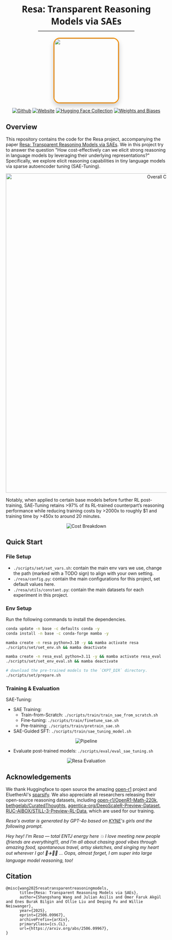 <div align="center">
  <h1 style="font-family: 'Segoe UI', Tahoma, Geneva, Verdana, sans-serif; margin-bottom: 10px;">
    Resa: Transparent Reasoning Models via SAEs
  </h1>

  <hr style="width: 60%; border: none; border-top: 2px solid #ccc; margin: 0 auto 20px auto;">

  <a href="https://github.com/shangshang-wang/Resa">    
    <img src="./assets/Avatar-Resa.png" style="
      width: 200px;
      border-radius: 20px;
      box-shadow: 0 8px 16px rgba(0, 0, 0, 0.2);
      border: 3px solid #f18f01;
      transition: transform 0.3s ease;
    " 
    onmouseover="this.style.transform='scale(1.05)'" 
    onmouseout="this.style.transform='scale(1)'">
  </a>
</div>

<div align="center">

[![Github](https://img.shields.io/badge/Resa-000000?style=for-the-badge&logo=github&logoColor=000&logoColor=white)](https://github.com/shangshang-wang/Resa)
[![Website](https://img.shields.io/badge/Notion-%23000000.svg?style=for-the-badge&logo=semanticweb&logoColor=white)](https://shangshangwang.notion.site/resa) 
[![Hugging Face Collection](https://img.shields.io/badge/Resa_Yi-fcd022?style=for-the-badge&logo=huggingface&logoColor=000&labelColor)](https://huggingface.co/Resa-Yi)
[![Weights and Biases](https://img.shields.io/badge/Resa-fcd022?style=for-the-badge&logo=weightsandbiases&logoColor=000&labelColor)](https://wandb.ai/upup-ashton-wang-usc/Resa)

</div>

## Overview

This repository contains the code for the Resa project, accompanying the paper [Resa: Transparent Reasoning Models via SAEs](https://arxiv.org/abs/2506.09967). 
We in this project try to answer the question "How cost-effectively can we elicit strong reasoning in language models by leveraging their underlying representations?"
Specifically, we explore elicit reasoning capabilities in tiny language models via sparse autoencoder tuning (SAE-Tuning).

<div style="text-align: center;">
  <img 
    src="assets/overall_comparison.png" 
    alt="Overall Comparison" 
    width="1000" 
    style="max-width: 100%; height: auto;"> 
    </div>

Notably, when applied to certain base models before further RL post-training, SAE‑Tuning retains >97% of its RL‑trained counterpart’s reasoning performance while reducing training costs by >2000x to roughly $1 and training time by >450x to around 20 minutes.

<div style="text-align: center;">
  <img 
    src="assets/cost.png" 
    alt="Cost Breakdown" 
    style="max-width: 50%; height: auto;">
    </div>


## Quick Start

### File Setup

* `./scripts/set/set_vars.sh`: contain the main env vars we use, change the path (marked with a TODO sign) to align with your own setting.
* `./resa/config.py`: contain the main configurations for this project, set default values here.
* `./resa/utils/constant.py`: contain the main datasets for each experiment in this project.

### Env Setup

Run the following commands to install the dependencies.
```bash
conda update -n base -c defaults conda -y
conda install -n base -c conda-forge mamba -y

mamba create -n resa python=3.10 -y && mamba activate resa
./scripts/set/set_env.sh && mamba deactivate

mamba create -n resa_eval python=3.11 -y && mamba activate resa_eval
./scripts/set/set_env_eval.sh && mamba deactivate

# download the pre-trained models to the `CKPT_DIR` directory.
./scripts/set/prepare.sh
```

### Training & Evaluation

SAE-Tuning:
* SAE Training: 
  * Train-from-Scratch: `./scripts/train/train_sae_from_scratch.sh`
  * Fine-tuning: `./scripts/train/finetune_sae.sh`
  * Pre-training: `./scripts/train/pretrain_sae.sh`
* SAE-Guided SFT: `./scripts/train/sae_tuning_model.sh`

<div style="text-align: center;">
  <img 
    src="assets/pipeline.png" 
    alt="Pipeline"
    style="max-width: 70%; height: auto;">
    </div>

* Evaluate post-trained models: `./scripts/eval/eval_sae_tuning.sh`

<div style="text-align: center;">
  <img 
    src="assets/resa_eval.png" 
    alt="Resa Evaluation" 
    style="max-width: 60%; height: auto;">
    </div>

## Acknowledgements

We thank Huggingface to open source the amazing [open-r1](https://github.com/huggingface/open-r1/tree/7041fbc9d65b6f1832db727961e8282243f8f82a) project and EluetherAI's [sparsify](https://github.com/EleutherAI/sparsify). 
We also appreciate all researchers releasing their open-source reasoning datasets, including [open-r1/OpenR1-Math-220k](https://huggingface.co/datasets/open-r1/OpenR1-Math-220k), [bethgelab/CuratedThoughts](https://huggingface.co/datasets/bethgelab/CuratedThoughts), [agentica-org/DeepScaleR-Preview-Dataset](https://huggingface.co/datasets/agentica-org/DeepScaleR-Preview-Dataset), [RUC-AIBOX/STILL-3-Preview-RL-Data](https://huggingface.co/datasets/RUC-AIBOX/STILL-3-Preview-RL-Data), which are used for our training.

*Resa's avatar is generated by GPT-4o based on [KYNE](https://www.artsy.net/artist/kyne)'s girls and the following prompt.*

*Hey hey! I’m Resa — total ENTJ energy here 💥 I love meeting new people (friends are everything!!), and I’m all about chasing good vibes through amazing food, spontaneous travel, artsy sketches, and singing my heart out wherever I go! 🎨✈️🍜🎤 ... Oops, almost forget, I am super into large language model reasoning, too!*

## Citation

```cite
@misc{wang2025resatransparentreasoningmodels,
      title={Resa: Transparent Reasoning Models via SAEs}, 
      author={Shangshang Wang and Julian Asilis and Ömer Faruk Akgül and Enes Burak Bilgin and Ollie Liu and Deqing Fu and Willie Neiswanger},
      year={2025},
      eprint={2506.09967},
      archivePrefix={arXiv},
      primaryClass={cs.CL},
      url={https://arxiv.org/abs/2506.09967}, 
}
```
